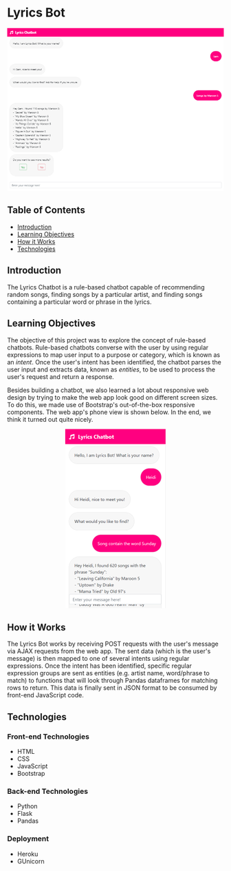 # **Lyrics Bot**

<p align="center">
  <img alt="Desktop View" src="images/desktopView.png"/>
</p>

## **Table of Contents**

* [Introduction](#introduction)
* [Learning Objectives](#learning-objectives)
* [How it Works](#how-it-works)
* [Technologies](#technologies)

## **Introduction**

The Lyrics Chatbot is a rule-based chatbot capable of recommending random songs, finding songs by a particular artist, and finding songs containing a particular word or phrase in the lyrics.

## **Learning Objectives**

The objective of this project was to explore the concept of rule-based chatbots. Rule-based chatbots converse with the user by using regular expressions to map user input to a purpose or category, which is known as an *intent*. Once the user's intent has been identified, the chatbot parses the user input and extracts data, known as *entities*, to be used to process the user's request and return a response.

Besides building a chatbot, we also learned a lot about responsive web design by trying to make the web app look good on different screen sizes. To do this, we made use of Bootstrap's out-of-the-box responsive components. The web app's phone view is shown below. In the end, we think it turned out quite nicely.

<p align="center">
  <img width="234" height="416" alt="Phone View" src="images/phoneView.png"/>
</p>

## **How it Works**

The Lyrics Bot works by receiving POST requests with the user's message via AJAX requests from the web app. The sent data (which is the user's message) is then mapped to one of several intents using regular expressions. Once the intent has been identified, specific regular expression groups are sent as entities (e.g. artist name, word/phrase to match) to functions that will look through Pandas dataframes for matching rows to return. This data is finally sent in JSON format to be consumed by front-end JavaScript code.

## **Technologies**

### **Front-end Technologies**

* HTML
* CSS
* JavaScript
* Bootstrap

### **Back-end Technologies**

* Python
* Flask
* Pandas

### **Deployment**

* Heroku
* GUnicorn